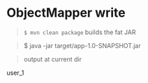# ObjectMapper write

> `$ mvn clean package` builds the fat JAR

> $ java -jar target/app-1.0-SNAPSHOT.jar

> output at current dir

user_1
